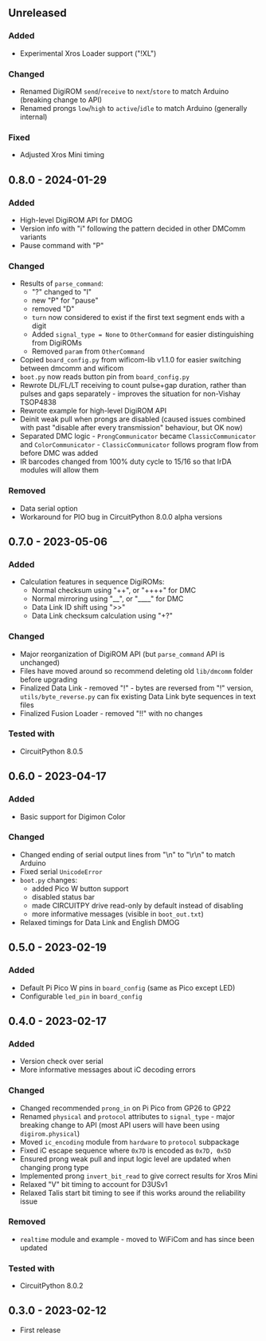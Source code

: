 
## Unreleased
### Added
- Experimental Xros Loader support ("!XL")
### Changed
- Renamed DigiROM `send`/`receive` to `next`/`store` to match Arduino (breaking change to API)
- Renamed prongs `low`/`high` to `active`/`idle` to match Arduino (generally internal)
### Fixed
- Adjusted Xros Mini timing

## 0.8.0 - 2024-01-29
### Added
- High-level DigiROM API for DMOG
- Version info with "i" following the pattern decided in other DMComm variants
- Pause command with "P"
### Changed
- Results of `parse_command`:
    - "?" changed to "I"
    - new "P" for "pause"
    - removed "D"
    - `turn` now considered to exist if the first text segment ends with a digit
    - Added `signal_type = None` to `OtherCommand` for easier distinguishing from DigiROMs
    - Removed `param` from `OtherCommand`
- Copied `board_config.py` from wificom-lib v1.1.0 for easier switching between dmcomm and wificom
- `boot.py` now reads button pin from `board_config.py`
- Rewrote DL/FL/LT receiving to count pulse+gap duration, rather than pulses and gaps separately - improves the situation for non-Vishay TSOP4838
- Rewrote example for high-level DigiROM API
- Deinit weak pull when prongs are disabled (caused issues combined with past "disable after every transmission" behaviour, but OK now)
- Separated DMC logic - `ProngCommunicator` became `ClassicCommunicator` and `ColorCommunicator` - `ClassicCommunicator` follows program flow from before DMC was added
- IR barcodes changed from 100% duty cycle to 15/16 so that IrDA modules will allow them
### Removed
- Data serial option
- Workaround for PIO bug in CircuitPython 8.0.0 alpha versions

## 0.7.0 - 2023-05-06
### Added
- Calculation features in sequence DigiROMs:
    - Normal checksum using "++", or "++++" for DMC
    - Normal mirroring using "__", or "____" for DMC
    - Data Link ID shift using ">>"
    - Data Link checksum calculation using "+?"
### Changed
- Major reorganization of DigiROM API (but `parse_command` API is unchanged)
- Files have moved around so recommend deleting old `lib/dmcomm` folder before upgrading
- Finalized Data Link - removed "!" - bytes are reversed from "!" version, `utils/byte_reverse.py` can fix existing Data Link byte sequences in text files
- Finalized Fusion Loader - removed "!!" with no changes
### Tested with
- CircuitPython 8.0.5

## 0.6.0 - 2023-04-17
### Added
- Basic support for Digimon Color
### Changed
- Changed ending of serial output lines from "\n" to "\r\n" to match Arduino
- Fixed serial `UnicodeError`
- `boot.py` changes:
    - added Pico W button support
    - disabled status bar
    - made CIRCUITPY drive read-only by default instead of disabling
    - more informative messages (visible in `boot_out.txt`)
- Relaxed timings for Data Link and English DMOG

## 0.5.0 - 2023-02-19
### Added
- Default Pi Pico W pins in `board_config` (same as Pico except LED)
- Configurable `led_pin` in `board_config`

## 0.4.0 - 2023-02-17
### Added
- Version check over serial
- More informative messages about iC decoding errors
### Changed
- Changed recommended `prong_in` on Pi Pico from GP26 to GP22
- Renamed `physical` and `protocol` attributes to `signal_type` - major breaking change to API (most API users will have been using `digirom.physical`)
- Moved `ic_encoding` module from `hardware` to `protocol` subpackage
- Fixed iC escape sequence where `0x7D` is encoded as `0x7D, 0x5D`
- Ensured prong weak pull and input logic level are updated when changing prong type
- Implemented prong `invert_bit_read` to give correct results for Xros Mini
- Relaxed "V" bit timing to account for D3USv1
- Relaxed Talis start bit timing to see if this works around the reliability issue
### Removed
- `realtime` module and example - moved to WiFiCom and has since been updated
### Tested with
- CircuitPython 8.0.2

## 0.3.0 - 2023-02-12
- First release
